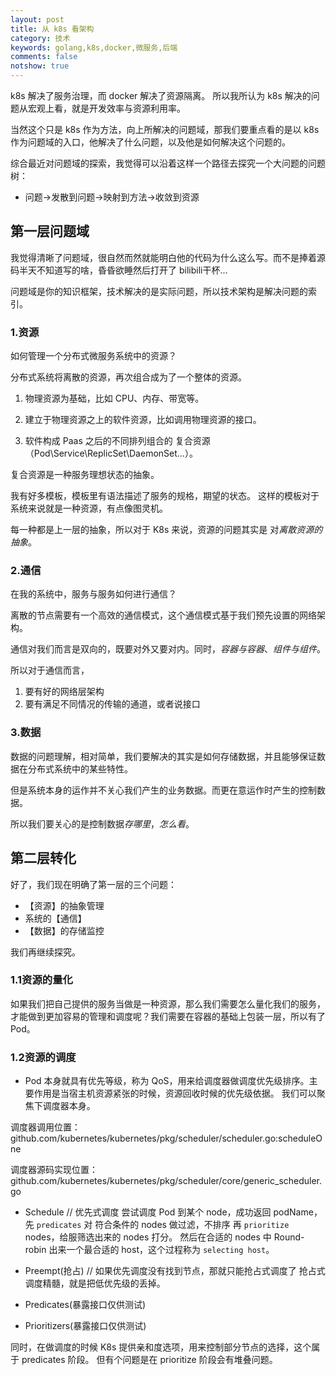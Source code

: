 ```yaml
---
layout: post
title: 从 k8s 看架构
category: 技术
keywords: golang,k8s,docker,微服务,后端
comments: false
notshow: true
---
```


k8s 解决了服务治理，而 docker 解决了资源隔离。
所以我所认为 k8s 解决的问题从宏观上看，就是开发效率与资源利用率。

当然这个只是 k8s 作为方法，向上所解决的问题域，那我们要重点看的是以 k8s 作为问题域的入口，他解决了什么问题，以及他是如何解决这个问题的。

综合最近对问题域的探索，我觉得可以沿着这样一个路径去探究一个大问题的问题树：

* 问题->发散到问题->映射到方法->收敛到资源

## 第一层问题域

我觉得清晰了问题域，很自然而然就能明白他的代码为什么这么写。而不是捧着源码半天不知道写的啥，昏昏欲睡然后打开了 bilibili干杯...

问题域是你的知识框架，技术解决的是实际问题，所以技术架构是解决问题的索引。

<!--more-->

### 1.资源

如何管理一个分布式微服务系统中的资源？

分布式系统将离散的资源，再次组合成为了一个整体的资源。

1. 物理资源为基础，比如 CPU、内存、带宽等。

2. 建立于物理资源之上的软件资源，比如调用物理资源的接口。

3. 软件构成 Paas 之后的不同排列组合的 复合资源（Pod\Service\ReplicSet\DaemonSet...）。

复合资源是一种服务理想状态的抽象。

我有好多模板，模板里有语法描述了服务的规格，期望的状态。
这样的模板对于系统来说就是一种资源，有点像图灵机。

每一种都是上一层的抽象，所以对于 K8s 来说，资源的问题其实是
对*离散资源的抽象*。

### 2.通信

在我的系统中，服务与服务如何进行通信？

离散的节点需要有一个高效的通信模式，这个通信模式基于我们预先设置的网络架构。

通信对我们而言是双向的，既要对外又要对内。同时，*容器与容器*、*组件与组件*。

所以对于通信而言，

1. 要有好的网络层架构
2. 要有满足不同情况的传输的通道，或者说接口

### 3.数据

数据的问题理解，相对简单，我们要解决的其实是如何存储数据，并且能够保证数据在分布式系统中的某些特性。

但是系统本身的运作并不关心我们产生的业务数据。而更在意运作时产生的控制数据。

所以我们要关心的是控制数据*存哪里*，*怎么看*。

## 第二层转化

好了，我们现在明确了第一层的三个问题：

- 【资源】的抽象管理
- 系统的【通信】
- 【数据】的存储监控

我们再继续探究。

### 1.1资源的量化

如果我们把自己提供的服务当做是一种资源，那么我们需要怎么量化我们的服务，才能做到更加容易的管理和调度呢？我们需要在容器的基础上包装一层，所以有了 Pod。

### 1.2资源的调度

* Pod 本身就具有优先等级，称为 QoS，用来给调度器做调度优先级排序。主要作用是当宿主机资源紧张的时候，资源回收时候的优先级依据。
我们可以聚焦下调度器本身。

调度器调用位置：
github.com/kubernetes/kubernetes/pkg/scheduler/scheduler.go:scheduleOne

调度器源码实现位置：
github.com/kubernetes/kubernetes/pkg/scheduler/core/generic_scheduler.go

- Schedule // 优先式调度
    尝试调度 Pod 到某个 node，成功返回 podName，
    先 `predicates` 对 符合条件的 nodes 做过滤，不排序
    再 `prioritize` nodes，给服筛选出来的 nodes 打分。
    然后在合适的 nodes 中 Round-robin 出来一个最合适的 host，这个过程称为 `selecting host`。

- Preempt(抢占) // 如果优先调度没有找到节点，那就只能抢占式调度了
    抢占式调度精髓，就是把低优先级的丢掉。

- Predicates(暴露接口仅供测试)
- Prioritizers(暴露接口仅供测试)
  
同时，在做调度的时候 K8s 提供亲和度选项，用来控制部分节点的选择，这个属于 predicates 阶段。
但有个问题是在 prioritize 阶段会有堆叠问题。